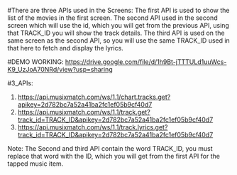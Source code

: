 
#There are three APIs used in the Screens:
  The first API is used to show the list of the movies in the first screen.
  The second API used in the second screen which will use the id, which you will get from the previous API, using that TRACK_ID you will show the track details.
  The third API is used on the same screen as the second API, so you will use the same TRACK_ID used in that here to fetch and display the lyrics.
  
 #DEMO WORKING:
 https://drive.google.com/file/d/1h9Bt-jTTTULd1uuWcs-K9_UzJoA70NRd/view?usp=sharing
 
 
 
 #3_APIs:
 
1) https://api.musixmatch.com/ws/1.1/chart.tracks.get?apikey=2d782bc7a52a41ba2fc1ef05b9cf40d7
2) https://api.musixmatch.com/ws/1.1/track.get?track_id=TRACK_ID&apikey=2d782bc7a52a41ba2fc1ef05b9cf40d7
3) https://api.musixmatch.com/ws/1.1/track.lyrics.get?track_id=TRACK_ID&apikey=2d782bc7a52a41ba2fc1ef05b9cf40d7

Note: The Second and third API contain the word TRACK_ID, you must replace that word with the ID, which you will get from the first API for the tapped music item.
